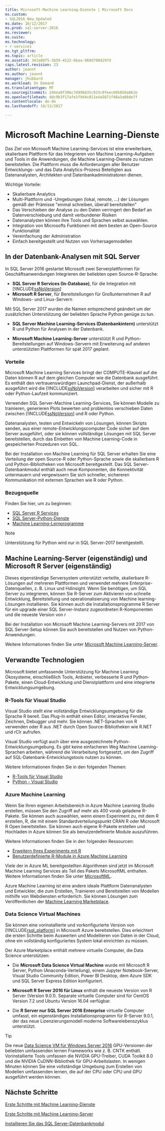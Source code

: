 ```yaml
---
title: Microsoft-Machine Learning-Dienste | Microsoft Docs
ms.custom:
- SQL2016_New_Updated
ms.date: 10/12/2017
ms.prod: sql-server-2016
ms.reviewer: 
ms.suite: 
ms.technology:
- r-services
ms.tgt_pltfrm: 
ms.topic: article
ms.assetid: 341e80f5-3b59-4122-bbaa-969d7904297d
caps.latest.revision: 23
author: jeannt
ms.author: jeannt
manager: jhubbard
ms.workload: On Demand
ms.translationtype: MT
ms.sourcegitcommit: 246ea9f306c7d99b835c933c9feec695850a861b
ms.openlocfilehash: ddc9b3f17afe1f9d4c811e4a5871f48a3a08de7f
ms.contentlocale: de-de
ms.lasthandoff: 10/13/2017

---
```

# <a name="microsoft-machine-learning-services"></a>Microsoft Machine Learning-Dienste

Das Ziel von Microsoft Machine Learning-Services ist eine erweiterbare, skalierbare Plattform für das Integrieren von Machine Learning-Aufgaben und Tools in die Anwendungen, die Machine Learning-Dienste zu nutzen bereitstellen. Die Plattform muss die Anforderungen aller Benutzer Entwicklungs- und das Data Analytics-Prozess Beteiligten aus Datenanalysten, Architekten und Datenbankadministratoren dienen. 

Wichtige Vorteile:

+ Skalierbare Analytics
+ Multi-Plattform und -Umgebungen (lokal, remote, ...) der Lösungen gemäß der Prämisse "einmal schreiben, überall bereitstellen"
+ Das Verschieben der Analyse zu den Daten verringert den Bedarf an Datenverschiebung und damit verbundener Risiken 
+ Datenanalysten können ihre Tools und Sprachen selbst auswählen.
+ Integration von Microsofts Funktionen mit dem besten an Open-Source Funktionalität 
+ Vereinfachung der Administration
+ Einfach bereitgestellt und Nutzen von Vorhersagemodellen 

## <a name="in-database-analytics-with-sql-server"></a>In der Datenbank-Analysen mit SQL Server

In SQL Server 2016 gestartet Microsoft zwei Serverplattformen für Geschäftsanwendungen Integrieren der beliebten open Source-R-Sprache:


+ **SQL Server R Services (In-Database)**, für die Integration mit [!INCLUDE[ssNoVersion](../../includes/ssnoversion-md.md)]
+ **Microsoft R Server**, für Bereitstellungen für Großunternehmen R auf Windows- und Linux-Servern

Mit SQL Server 2017 wurden die Namen entsprechend geändert um der zusätzlichen Unterstützung der beliebten Sprache Python genüge zu tun. 

+ **SQL Server Machine Learning-Services (Datenbankintern)** unterstützt R und Python für Analysen in der Datenbank.

+ **Microsoft Machine Learning-Server** unterstützt R und Python-Bereitstellungen auf Windows-Servern mit Erweiterung auf anderen unterstützten Plattformen für spät 2017 geplant.

### <a name="benefits"></a>Vorteile

Microsoft Machine Learning Services bringt der COMPUTE-Klausel auf die Daten können R auf dem gleichen Computer wie die Datenbank ausgeführt. Es enthält den vertrauenswürdigen Launchpad-Dienst, der außerhalb ausgeführt wird die [!INCLUDE[ssNoVersion](../../includes/ssnoversion-md.md)] verarbeiten und sicher mit R oder Python-Laufzeit kommuniziert.

Verwenden SQL Server-Machine Learning-Services, Sie können Modelle zu trainieren, generieren Plots bewerten und problemlos verschieben Daten zwischen [!INCLUDE[ssNoVersion](../../includes/ssnoversion-md.md)] und R oder Python.

Datenanalysten, testen und Entwickeln von Lösungen, können Skripts senden, aus einer remote-Entwicklungscomputer Code sicher auf dem Server ausgeführt, oder sie können vollständige Lösungen mit SQL Server bereitstellen, durch das Einbetten von Machine Learning-Code in gespeicherten Prozeduren von SQL.

Bei der Installation von Machine Learning für SQL Server erhalten Sie eine Verteilung der open Source-R oder Python-Sprache sowie die skalierbare R und Python-Bibliotheken von Microsoft bereitgestellt. Das SQL Server-Datenbankmodul enthält auch neue Komponenten, die Konnektivität untermauern und vergewissern Sie sich schneller, sichereren Kommunikation mit externen Sprachen wie R oder Python.

### <a name="where-to-get-it"></a>Bezugsquelle

Finden Sie hier, um zu beginnen:

+ [SQL Server R Services](sql-server-r-services.md)
+ [SQL Server-Python-Dienste](../python/sql-server-python-services.md)
+ [Machine Learning-Lernprogramme](../tutorials/machine-learning-services-tutorials.md)

> [!NOTE]
> Unterstützung für Python wird nur in SQL Server-2017 bereitgestellt. 

## <a name="machine-learning-server-standalone-and-microsoft-r-server-standalone"></a>Machine Learning-Server (eigenständig) und Microsoft R Server (eigenständig)

Dieses eigenständige Serversystem unterstützt verteilte, skalierbare R-Lösungen auf mehreren Plattformen und verwendet mehrere Enterprise-Datenquellen, z. B. Linux und Hdinsight. Wenn Sie benötigen, um SQL Server zu integrieren, können Sie R-Server zum Aktivieren von schnelle Entwicklung, Bereitstellung und operationalisierung von Machine learning-Lösungen installieren. Sie können auch die Installationsprogramme R Server für ein upgrade einer SQL Server-Instanz zugeordneten R-Komponenten und die neueste Version von r

Bei der Installation von Microsoft Machine Learning-Servers mit 2017 von SQL Server-Setup können Sie auch bereitstellen und Nutzen von Python-Anwendungen.

Weitere Informationen finden Sie unter [Microsoft Machine Learning-Server](https://docs.microsoft.com/r-server/index).

## <a name="related-technologies"></a>Verwandte Technologien

Microsoft bietet umfassende Unterstützung für Machine Learning Ökosysteme, einschließlich Tools, Anbieter, verbesserte R und Python-Pakete, einen Cloud-Entwicklung und Dienstplattform und eine integrierte Entwicklungsumgebung.

### <a name="r-tools-for-visual-studio"></a>R-Tools für Visual Studio

Visual Studio stellt eine vollständige Entwicklungsumgebung für die Sprache R bereit. Das Plug-In enthält einen Editor, interaktive Fenster, Zeichnen, Debugger und mehr. Sie können .NET-Sprachen von R verwenden oder R aus .NET durch Open Source-Bibliotheken wie R.NET und rClr aufrufen.

Visual Studio verfügt auch über eine ausgezeichnete Python-Entwicklungsumgebung. Es gibt keine einfacheren Weg Machine Learning-Sprachen arbeiten, während die Verarbeitung fortgesetzt, um den Zugriff auf SQL-Datenbank-Entwicklungstools nutzen zu können.

Weitere Informationen finden Sie in den folgenden Themen:

+ [R-Tools für Visual Studio](https://www.visualstudio.com/vs/rtvs/)
+ [Python - Visual Studio](https://www.visualstudio.com/vs/python/)

### <a name="azure-machine-learning"></a>Azure Machine Learning

Wenn Sie Ihren eigenen Arbeitsbereich in Azure Machine Learning Studio erstellen, müssen Sie den Zugriff auf mehr als 400 vorab geladene R-Pakete. Sie können auch auswählen, wenn einem Experiment zu, mit dem R erstellen, R, die mit einem Standardverteilungspunkt CRAN R oder Microsoft R Open bereitstellen. Sie können auch eigene R-Pakete erstellen und Hochladen in Azure können Sie als benutzerdefinierte Module auszuführen.

Weitere Informationen finden Sie in den folgenden Ressourcen:

+ [Erweitern Ihres Experiments mit R](https://docs.microsoft.com/azure/machine-learning/machine-learning-extend-your-experiment-with-r)
+ [Benutzerdefinierte R-Module in Azure Machine Learning](https://docs.microsoft.com/azure/machine-learning/machine-learning-custom-r-modules)

Viele der in Azure ML bereitgestellten Algorithmen sind jetzt im Microsoft Machine Learning Services als Teil des Pakets MicrosoftML enthalten. Weitere Informationen finden Sie unter [MicrosoftML](https://docs.microsoft.com/r-server/r-reference/microsoftml/microsoftml-package).

Azure Machine Learning ist eine andere ideale Plattform Datenanalysten und Entwickler, die zum Erstellen, Trainieren und Bereitstellen von Modellen mithilfe von Webdiensten erforderlich. Sie können Lösungen zum Veröffentlichen der [Machine Learning Marketplace](http://datamarket.azure.com/browse/data?category=machine-learning).

### <a name="data-science-virtual-machines"></a>Data Science Virtual Machines

Sie können eine vorinstallierte und vorkonfigurierte Version von [!INCLUDE[rsql_platform](../../includes/rsql-platform-md.md)] in Microsoft Azure bereitstellen. Dies erleichtert die ersten Schritte beim Auswerten und Modellieren von Daten in der Cloud, ohne ein vollständig konfiguriertes System lokal einrichten zu müssen.

Der Azure Marketplace enthält mehrere virtuelle Computer, die Data Science unterstützen:

+ Die **Microsoft Data Science Virtual Machine** wurde mit Microsoft R Server, Python (Anaconda-Verteilung), einem Jupyter Notebook-Server, Visual Studio Community Edition, Power BI Desktop, dem Azure SDK und SQL Server Express Edition konfiguriert.

+ **Microsoft R Server 2016 für Linux** enthält die neueste Version von R Server (Version 9.0.1). Separate virtuelle Computer sind für CentOS Version 7.2 und Ubuntu Version 16.04 verfügbar.

+ Die **R Server nur SQL Server 2016 Enterprise** virtuelle Computer umfasst, ein eigenständiges Installationsprogramm für R-Server 9.0.1, der das neue Lizenzierungsmodell moderne Softwarelebenszyklus unterstützt.

> [!TIP]
> Die neue [Data Science VM für Windows Server 2016](http://aka.ms/dsvm/win2016) GPU-Versionen der beliebten umfassenden lernen Frameworks wie z. B. CNTK enthält. Vorinstallierte Tools umfassen die NVIDIA GPU-Treiber, CUDA Toolkit 8.0 und die NVIDIA CuDNN-Bibliothek für GPU-Arbeitslasten. In wenigen Minuten können Sie eine vollständige Umgebung zum Erstellen von Modellen umfassenden lernen, die auf der CPU oder CPU und GPU ausgeführt werden können.

## <a name="next-steps"></a>Nächste Schritte

[Erste Schritte mit Machine Learning-Dienste](getting-started-with-sql-server-r-services.md)

[Erste Schritte mit Machine Learning-Server](getting-started-with-microsoft-r-server-standalone.md)

[Installieren Sie das SQL Server-Datenbankmodul](../../database-engine/install-windows/install-sql-server-database-engine.md)

